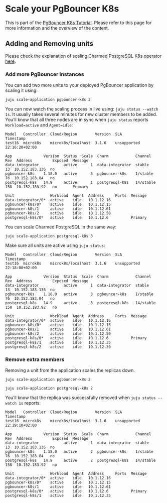 # Scale your PgBouncer K8s

This is part of the [PgBouncer K8s Tutorial](/t/12251). Please refer to this page for more information and the overview of the content.

## Adding and Removing units

Please check the explanation of scaling Charmed PostgreSQL K8s operator [here](https://charmhub.io/postgresql-k8s/docs/t-managing-units).

### Add more PgBouncer instances

You can add two more units to your deployed PgBouncer application by scaling it using:
```shell
juju scale-application pgbouncer-k8s 3
```

You can now watch the scaling process in live using: `juju status --watch 1s`. It usually takes several minutes for new cluster members to be added. You’ll know that all three nodes are in sync when `juju status` reports `Workload=active` and `Agent=idle`:
```shell
Model   Controller  Cloud/Region        Version  SLA          Timestamp
test16  microk8s    microk8s/localhost  3.1.6    unsupported  22:16:20+02:00

App              Version  Status  Scale  Charm            Channel    Rev  Address         Exposed  Message
data-integrator           active      1  data-integrator  stable      13  10.152.183.136  no       
pgbouncer-k8s    1.18.0   active      3  pgbouncer-k8s    1/stable    76  10.152.183.84   no       
postgresql-k8s   14.9     active      1  postgresql-k8s   14/stable  158  10.152.183.92   no       Primary

Unit                Workload  Agent  Address     Ports  Message
data-integrator/0*  active    idle   10.1.12.16         
pgbouncer-k8s/0*    active    idle   10.1.12.15         
pgbouncer-k8s/1     active    idle   10.1.12.61         
pgbouncer-k8s/2     active    idle   10.1.12.50         
postgresql-k8s/0*   active    idle   10.1.12.6          Primary
```

You can scale Charmed PostgreSQL in the same way:
```shell
juju scale-application postgresql-k8s 3
```
Make sure all units are active using `juju status`:
```shell
Model   Controller  Cloud/Region        Version  SLA          Timestamp
test16  microk8s    microk8s/localhost  3.1.6    unsupported  22:18:00+02:00

App              Version  Status  Scale  Charm            Channel    Rev  Address         Exposed  Message
data-integrator           active      1  data-integrator  stable      13  10.152.183.136  no       
pgbouncer-k8s    1.18.0   active      3  pgbouncer-k8s    1/stable    76  10.152.183.84   no       
postgresql-k8s   14.9     active      3  postgresql-k8s   14/stable  158  10.152.183.92   no       

Unit                Workload  Agent  Address     Ports  Message
data-integrator/0*  active    idle   10.1.12.16         
pgbouncer-k8s/0*    active    idle   10.1.12.15         
pgbouncer-k8s/1     active    idle   10.1.12.61         
pgbouncer-k8s/2     active    idle   10.1.12.50         
postgresql-k8s/0*   active    idle   10.1.12.6          Primary
postgresql-k8s/1    active    idle   10.1.12.35         
postgresql-k8s/2    active    idle   10.1.12.39
```

### Remove extra members
Removing a unit from the application scales the replicas down.
```shell
juju scale-application pgbouncer-k8s 2
```
```shell
juju scale-application postgresql-k8s 2
```

You’ll know that the replica was successfully removed when `juju status --watch 1s` reports:
```shell
Model   Controller  Cloud/Region        Version  SLA          Timestamp
test16  microk8s    microk8s/localhost  3.1.6    unsupported  22:19:10+02:00

App              Version  Status  Scale  Charm            Channel    Rev  Address         Exposed  Message
data-integrator           active      1  data-integrator  stable      13  10.152.183.136  no       
pgbouncer-k8s    1.18.0   active      2  pgbouncer-k8s    1/stable    76  10.152.183.84   no       
postgresql-k8s   14.9     active      2  postgresql-k8s   14/stable  158  10.152.183.92   no       

Unit                Workload  Agent  Address     Ports  Message
data-integrator/0*  active    idle   10.1.12.16         
pgbouncer-k8s/0*    active    idle   10.1.12.15         
pgbouncer-k8s/1     active    idle   10.1.12.61         
postgresql-k8s/0*   active    idle   10.1.12.6          Primary
postgresql-k8s/1    active    idle   10.1.12.35 
```